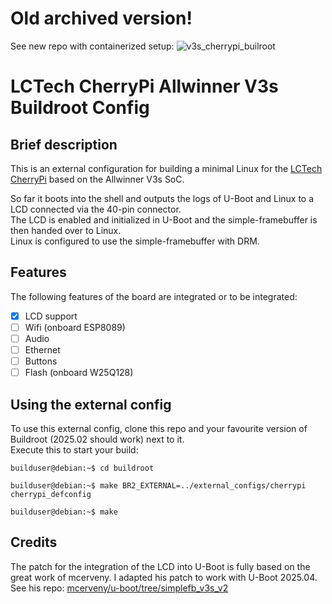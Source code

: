 # Old archived version!
See new repo with containerized setup: ![v3s_cherrypi_builroot](https://github.com/lhckmn/v3s_cherrypi_builroot)


# LCTech CherryPi Allwinner V3s Buildroot Config

## Brief description
This is an external configuration for building a minimal Linux for the [LCTech CherryPi](https://linux-sunxi.org/CherryPi_PC_V3S) based on the Allwinner V3s SoC.

So far it boots into the shell and outputs the logs of U-Boot and Linux to a LCD connected via the 40-pin connector.\
The LCD is enabled and initialized in U-Boot and the simple-framebuffer is then handed over to Linux.\
Linux is configured to use the simple-framebuffer with DRM.

## Features
The following features of the board are integrated or to be integrated:
- [x] LCD support
- [ ] Wifi (onboard ESP8089)
- [ ] Audio
- [ ] Ethernet
- [ ] Buttons
- [ ] Flash (onboard W25Q128)

## Using the external config
To use this external config, clone this repo and your favourite version of Buildroot (2025.02 should work) next to it.\
Execute this to start your build:
```console
builduser@debian:~$ cd buildroot

builduser@debian:~$ make BR2_EXTERNAL=../external_configs/cherrypi cherrypi_defconfig

builduser@debian:~$ make
```

## Credits
The patch for the integration of the LCD into U-Boot is fully based on the great work of mcerveny. I adapted his patch to work with U-Boot 2025.04.\
See his repo: [mcerveny/u-boot/tree/simplefb_v3s_v2](https://github.com/mcerveny/u-boot/tree/simplefb_v3s_v2)
